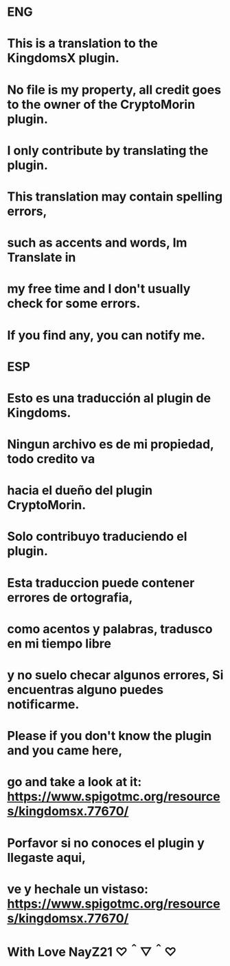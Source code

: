 # ENG

# This is a translation to the KingdomsX plugin.
# No file is my property, all credit goes to the owner of the CryptoMorin plugin.
# I only contribute by translating the plugin. 
# This translation may contain spelling errors, 
# such as accents and words, Im Translate in 
# my free time and I don't usually check for some errors.  
# If you find any, you can notify me.   

# ESP

# Esto es una traducción al plugin de Kingdoms.
# Ningun archivo es de mi propiedad, todo credito va 
# hacia el dueño del plugin CryptoMorin.
# Solo contribuyo traduciendo el plugin. 
# Esta traduccion puede contener errores de ortografia,
# como acentos y palabras, tradusco en mi tiempo libre 
# y no suelo checar algunos errores, Si encuentras alguno puedes notificarme.



# Please if you don't know the plugin and you came here,
# go and take a look at it: https://www.spigotmc.org/resources/kingdomsx.77670/

# Porfavor si no conoces el plugin y llegaste aqui,
# ve y hechale un vistaso: https://www.spigotmc.org/resources/kingdomsx.77670/




# With Love NayZ21 ♡＾▽＾♡